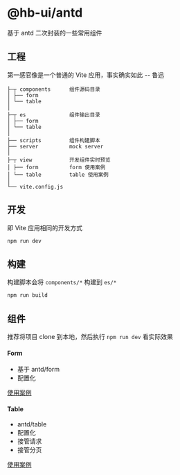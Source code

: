 # @hb-ui/antd

基于 antd 二次封装的一些常用组件

## 工程

第一感官像是一个普通的 Vite 应用，事实确实如此 -- 鲁迅

```tree
├─┬ components      组件源码目录
│ ├── form
│ └── table
│
├─┬ es              组件输出目录
│ ├── form
│ └── table
│
├── scripts         组件构建脚本
├── server          mock server
│
├─┬ view            开发组件实时预览
│ ├── form          form 使用案例
│ └── table         table 使用案例
│
└── vite.config.js
```

## 开发

即 Vite 应用相同的开发方式

```sh
npm run dev
```

## 构建

构建脚本会将 `components/*` 构建到 `es/*`

```sh
npm run build
```

## 组件

推荐将项目 clone 到本地，然后执行 `npm run dev` 看实际效果

#### Form

- 基于 antd/form
- 配置化

[使用案例](https://github.com/hello-fe/hb-ui/tree/main/packages/antd/view/form)

#### Table

- antd/table
- 配置化
- 接管请求
- 接管分页

[使用案例](https://github.com/hello-fe/hb-ui/tree/main/packages/antd/view/table)

